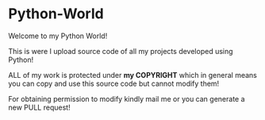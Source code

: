 # Python-World
Welcome to my Python World!

This is were I upload source code of all my projects developed using Python!

ALL of my work is protected under **my COPYRIGHT** which in general means you can copy and use this source code but cannot modify them!

For obtaining permission to modify kindly mail me or you can generate a new PULL request!
